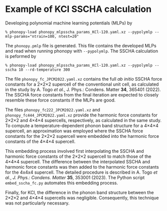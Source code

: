 # Example of KCl SSCHA calculation

Developing polynomial machine learning potentials (MLPs) by

```
% phonopy-load phonopy_mlpsscha_params_KCl-120.yaml.xz --pypolymlp --mlp-params="ntrain=100, ntest=20"
```

The `phonopy.pmlp` file is generated. This file contains the developed MLPs and
read when running phonopy with `--pypolymlp`. The SSCHA calculation is peformed
by

```
% phonopy-load phonopy_mlpsscha_params_KCl-120.yaml.xz --pypolymlp --sscha 10 --rd-temperature 300
```

The file `phonopy_fc_JPCM2022.yaml.xz` contains the full *ab initio* SSCHA
force constants for a 2×2×2 supercell of the conventional unit cell, as
calculated in the study by A. Togo *et al.*, J. Phys.: Condens. Matter **34**,
365401 (2022). The SSCHA force constants from the final iteration are expected
to closely resemble these force constants if the MLPs are good.

The files `phonopy_fc222_JPCM2022.yaml.xz` and `phonopy_fc444_JPCM2022.yaml.xz`
provide the harmonic force constants for 2×2×2 and 4×4×4 supercells,
respectively, as calculated in the same study. To compute a
temperature-dependent phonon band structure for a 4×4×4 supercell, an
approximation was employed where the SSCHA force constants for the 2×2×2
supercell were embedded into the harmonic force constants of the 4×4×4
supercell.

This embedding process involved first interpolating the SSCHA and harmonic force
constants of the 2×2×2 supercell to match those of the 4×4×4 supercell. The
difference between the interpolated SSCHA and harmonic force constants was then
added to the harmonic force constants for the 4x4x4 supercell. The detailed
procedure is described in A. Togo *et al.*, *J. Phys.: Condens. Matter* **35**,
353001 (2023). The Python script `embed_sscha_fc.py` automates this embedding
process.

Finally, for KCl, the difference in the phonon band structure between the 2×2×2
and 4×4×4 supercells was negligible. Consequently, this technique was not
particularly necessary.

